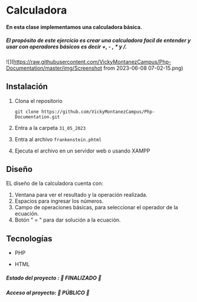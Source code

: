 # Calculadora

#### En esta clase implementamos una calculadora básica.

##### El propósito de este ejercicio es crear una calculadora facil de entender y usar con operadores básicos es decir +, - , * y /.

![](https://raw.githubusercontent.com/VickyMontanezCampus/Php-Documentation/master/img/Screenshot from 2023-06-08 07-02-15.png)



## Instalación

1. Clona el repositorio

   ``git clone https://github.com/VickyMontanezCampus/Php-Documentation.git``

2. Entra a la carpeta `31_05_2023`

3. Entra al archivo `frankenstein.phtml`

4. Ejecuta el archivo en un servidor web o usando XAMPP



## Diseño

EL diseño de la calculadora cuenta con:

1. Ventana para ver el resultado y la operación realizada.
2. Espacios para ingresar los números.
3. Campo de operaciones básicas, para seleccionar el operador de la ecuación.
4. Botón " = " para dar solución a la ecuación.



## Tecnologías 

- PHP

- HTML

  

##### Estado del proyecto :  :tada:  FINALIZADO :tada:

##### Acceso al proyecto:  :tada: PÚBLICO  :tada: